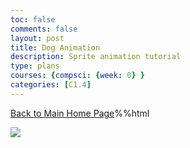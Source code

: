 ```yaml
---
toc: false
comments: false
layout: post
title: Dog Animation
description: Sprite animation tutorial
type: plans
courses: {compsci: {week: 0} }
categories: [C1.4]
---
```


[Back to Main Home Page](http://0.0.0.0:4200/student/)%%html

<body>
    <div>
        <canvas id="spriteContainer"> <!-- Within the base div is a canvas. An HTML canvas is used only for graphics. It allows the user to access some basic functions related to the image created on the canvas (including animation) -->
            <img id="dogSprite" src="https://tianbinliu.github.io/Personalblog3/images/spritesheet/dogSprites.png">
        </canvas>
    </div>
</body>

<script>
    window.addEventListener('load', function () {
        const canvas = document.getElementById('spriteContainer');
        const ctx = canvas.getContext('2d');
        const SPRITE_WIDTH = 160;
        const SPRITE_HEIGHT = 144;
        const SCALE_FACTOR = 2;
        const FRAME_LIMIT = 48;
        
        canvas.width = window.innerWidth/2;
        canvas.height = window.innerHeight/2;

        class Dog {
            constructor() {
                this.image = document.getElementById("dogSprite");
                this.spriteWidth = SPRITE_WIDTH;
                this.spriteHeight = SPRITE_HEIGHT;
                this.width = this.spriteWidth;
                this.height = this.spriteHeight;
                this.x = 0;
                this.y = 0;
                this.scale = 1;
                this.minFrame = 0;
                this.maxFrame = FRAME_LIMIT;
                this.frameX = 0;
                this.frameY = 0;
            }

            draw(context) {
                context.drawImage(
                    this.image,
                    this.frameX * this.spriteWidth,
                    this.frameY * this.spriteHeight,
                    this.spriteWidth,
                    this.spriteHeight,
                    this.x,
                    this.y,
                    this.width * this.scale,
                    this.height * this.scale
                );
            }

            update() {
                if (this.frameX < this.maxFrame) {
                    this.frameX++;
                } else {
                    this.frameX = 0;
                }
            }
        }

        const dog = new Dog();

dog.frameY = 1;
let currentdir = "null";
let pastdir = "null";
let bark = false;

addEventListener("keydown", function (event) {
    console.log(event.code)
    if (event.code == 'ArrowRight') {

    if(!bark){
          if(currentdir == "null" || currentdir=="right"){
            currentdir = "right";
            pastdir = "right";
            dog.frameY = 5;
            dog.x += 5;
          }
    }

    }
    if (event.code == 'ArrowLeft') {
    if(!bark){
        if(currentdir == "null" || currentdir=="left"){
        currentdir = "left";
        pastdir="left";
        dog.frameY = 2;
        dog.x -= 5;
        }
    }

    }
    if (event.code == 'ArrowDown') {
        if(!bark){
        if(pastdir=="right"){
            if(currentdir=="null"){
                dog.frameY = 5;
            }
        }
        else if(pastdir=="left"){
            if(currentdir=="null"){
                dog.frameY = 2;
            }
        }
        dog.y+=5;
        }

    }
    if (event.code == 'ArrowUp') {
        if(!bark){
        if(pastdir=="right"){
            if(currentdir=="null"){
                dog.frameY = 5;
            }
        }
        else if(pastdir=="left"){
            if(currentdir=="null"){
                dog.frameY = 2;
            }
        }
        dog.y-=5;
        }
    }
    if(event.code=='Space'){
        bark=true;
        if(dog.frameY==3 || dog.frameY==5){
            dog.frameY = 4;
        }
        else if(dog.frameY==0 || dog.frameY==2){
            dog.frameY = 1;
        }
    };
})

addEventListener("keyup", function (event) {
    if (event.code == 'ArrowRight') {
        if(!bark){
        if(currentdir=="right"){
            currentdir="null";
            dog.frameY=3;
        }
        }

    };
    if (event.code == 'ArrowLeft') {
        if(!bark){
            if(currentdir=="left"){
            currentdir="null";
            dog.frameY=0;
        }  
        }

    };
    if (event.code == 'ArrowDown') {
        if(!bark){
        if(currentdir=="null"){
        if(dog.frameY==5){
            dog.frameY=3;
        }
        else if(dog.frameY=2){
            dog.frameY=0;
        }
        }
        }


    };
    if (event.code == 'ArrowUp') {
        if(!bark){
        if(currentdir=="null"){
        if(dog.frameY==5){
            dog.frameY=3;
        }
        else if(dog.frameY=2){
            dog.frameY=0;
        }
        } 
        }
    }
    if(event.code=='Space'){
        bark=false;
        if(dog.frameY == 4){
            dog.frameY = 3;
        }
        else if(dog.frameY == 1){
            dog.frameY = 0;
        }
    };
})
addEventListener("click", function (event) {
    const mouseX = event.clientX;
    const mouseY = event.clientY;

    console.log("Mouse click at X: " + mouseX + ", Y: " + mouseY);
    if (dog.x !== mouseX) {
        if (dog.x < mouseX) {
            dog.x += 1;
        } else {
            dog.x -= 1;
        }
    }

    if (dog.y !== mouseY) {
        if (dog.y < mouseY) {
            dog.y += slope;
        } else {
            dog.y -= slope;
        }
    }
});


        function animate() {
            ctx.clearRect(0, 0, canvas.width, canvas.height);
            dog.draw(ctx);
            dog.update();
            requestAnimationFrame(animate);
        }

        animate();
    });
</script>